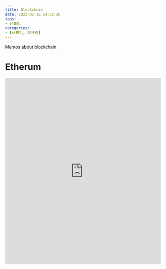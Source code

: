 ```yaml
---
title: Blockchain
date: 2023-01-16 14:38:30
tags:
- 计算机
categories:
- [计算机, 区块链]
---
```


Memos about blockchain.

<!-- more -->

# Etherum

<iframe src="https://xmind.works/share/SmAWvzOo" style="width: 100%; height: 600px; border: none;"></iframe>
